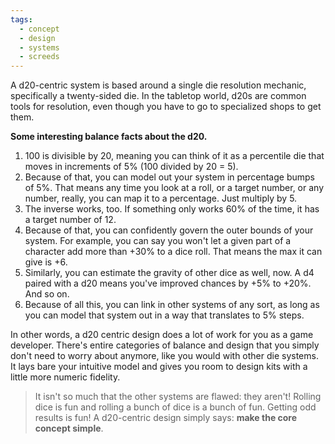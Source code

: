 ```yaml
---
tags:
  - concept
  - design
  - systems
  - screeds
---
```


A d20-centric system is based around a single die resolution mechanic, specifically a twenty-sided die. In the tabletop world, d20s are common tools for resolution, even though you have to go to specialized shops to get them.

**Some interesting balance facts about the d20.**

1. 100 is divisible by 20, meaning you can think of it as a percentile die that moves in increments of 5% (100 divided by 20 = 5).
2. Because of that, you can model out your system in percentage bumps of 5%. That means any time you look at a roll, or a target number, or any number, really, you can map it to a percentage. Just multiply by 5.
3. The inverse works, too. If something only works 60% of the time, it has a target number of 12.
4. Because of that, you can confidently govern the outer bounds of your system. For example, you can say you won't let a given part of a character add more than +30% to a dice roll. That means the max it can give is +6.
5. Similarly, you can estimate the gravity of other dice as well, now. A d4 paired with a d20 means you've improved chances by +5% to +20%. And so on.
6. Because of all this, you can link in other systems of any sort, as long as you can model that system out in a way that translates to 5% steps.

In other words, a d20 centric design does a lot of work for you as a game developer. There's entire categories of balance and design that you simply don't need to worry about anymore, like you would with other die systems. It lays bare your intuitive model and gives you room to design kits with a little more numeric fidelity.

> It isn't so much that the other systems are flawed: they aren't! Rolling dice is fun and rolling a bunch of dice is a bunch of fun. Getting odd results is fun! A d20-centric design simply says: **make the core concept simple**.

